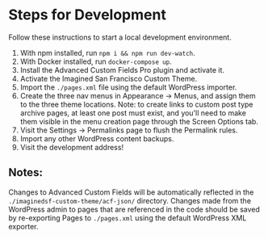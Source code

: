 Steps for Development
====================
Follow these instructions to start a local development environment.

1.  With npm installed, run `npm i && npm run dev-watch`.
2.  With Docker installed, run `docker-compose up`.
3.  Install the Advanced Custom Fields Pro plugin and activate it.
4.  Activate the Imagined San Francisco Custom Theme.
5.  Import the `./pages.xml` file using the default WordPress importer.
6.  Create the three nav menus in Appearance -> Menus, and assign them to the three theme locations.  Note: to create links to custom post type archive pages, at least one post must exist, and you'll need to make them visible in the menu creation page through the Screen Options tab.
7.  Visit the Settings -> Permalinks page to flush the Permalink rules.
8.  Import any other WordPress content backups.
9.  Visit the development address!

Notes:
------
Changes to Advanced Custom Fields will be automatically reflected in the `./imaginedsf-custom-theme/acf-json/` directory.  Changes made from the WordPress admin to pages that are referenced in the code should be saved by re-exporting Pages to `./pages.xml` using the default WordPress XML exporter.
